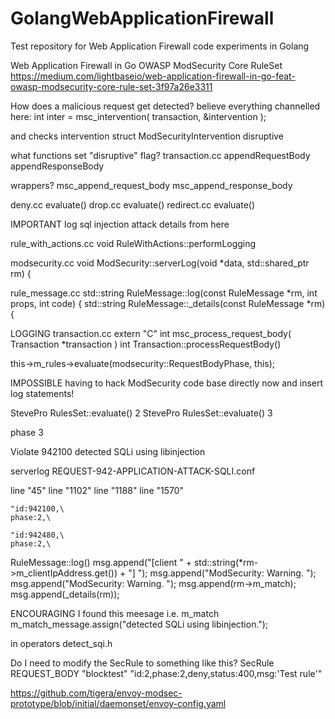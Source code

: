 # GolangWebApplicationFirewall
Test repository for Web Application Firewall code experiments in Golang

Web Application Firewall in Go
OWASP ModSecurity Core RuleSet
https://medium.com/lightbaseio/web-application-firewall-in-go-feat-owasp-modsecurity-core-rule-set-3f97a26e3311



How does a malicious request get detected?
believe everything channelled here:
int inter = msc_intervention( transaction, &intervention );

and checks intervention struct
ModSecurityIntervention
disruptive

what functions set "disruptive" flag?
transaction.cc
appendRequestBody
appendResponseBody

wrappers?
msc_append_request_body
msc_append_response_body

deny.cc			evaluate()
drop.cc			evaluate()
redirect.cc		evaluate()


IMPORTANT
log sql injection attack details from here

rule_with_actions.cc
void RuleWithActions::performLogging

modsecurity.cc
void ModSecurity::serverLog(void *data, std::shared_ptr<RuleMessage> rm) {

rule_message.cc
std::string RuleMessage::log(const RuleMessage *rm, int props, int code) {
std::string RuleMessage::_details(const RuleMessage *rm) {


LOGGING
transaction.cc
extern "C" int msc_process_request_body( Transaction *transaction )
int Transaction::processRequestBody()

this->m_rules->evaluate(modsecurity::RequestBodyPhase, this);


IMPOSSIBLE
having to hack ModSecurity code base directly now and insert log statements!

StevePro RulesSet::evaluate() 2
StevePro RulesSet::evaluate() 3

phase 3


Violate
942100
detected SQLi using libinjection


serverlog
REQUEST-942-APPLICATION-ATTACK-SQLI.conf

line "45"
line "1102"
line "1188"
line "1570"


    "id:942100,\
    phase:2,\

    "id:942480,\
    phase:2,\



RuleMessage::log()
msg.append("[client " + std::string(*rm->m_clientIpAddress.get()) + "] ");
msg.append("ModSecurity: Warning. ");
msg.append("ModSecurity: Warning. ");
msg.append(rm->m_match);
msg.append(_details(rm));



ENCOURAGING
I found this meesage
i.e. m_match
m_match_message.assign("detected SQLi using libinjection.");

in operators
detect_sqi.h


Do I need to modify the SecRule to something like this?
SecRule REQUEST_BODY  "blocktest" "id:2,phase:2,deny,status:400,msg:'Test rule'"

https://github.com/tigera/envoy-modsec-prototype/blob/initial/daemonset/envoy-config.yaml